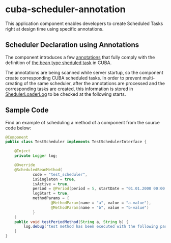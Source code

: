 # cuba-scheduler-annotation
This application component enables developers to create Scheduled Tasks right at design time using specific annotations.

## Scheduler Declaration using Annotations

The component introduces a few [annotations](https://github.com/aleksey-stukalov/cuba-scheduler-annotation/blob/master/modules/core/src/com/acc/cuba/tools/scheduler/core/annotation/ScheduledBeanMethod.java) that fully comply with the definition of [the bean type sheduled task](https://doc.cuba-platform.com/manual-6.6/scheduled_tasks_cuba_reg.html) in CUBA.

The annotations are being scanned while server startup, so the component create corresponding CUBA scheduled tasks. In order to prevent multi-creating of the same scheduler, after the annotations are processed and the corresponding tasks are created, this information is stored in [ShedulerLoaderLog](https://github.com/aleksey-stukalov/cuba-scheduler-annotation/blob/master/modules/global/src/com/acc/cuba/tools/scheduler/entity/SchedulerLoaderLog.java) to be checked at the following starts. 

## Sample Code

Find an example of scheduling a method of a component from the source code below:

```java
@Component
public class TestScheduler implements TestSchedulerInterface {

    @Inject
    private Logger log;

    @Override
    @ScheduledBeanMethod(
            code = "test_scheduler",
            isSingleton = true,
            isActive = true,
            period = @Period(period = 5, startDate = "01.01.2000 00:00:00"),
            logStart = true,
            methodParams = {
                    @MethodParam(name = "a", value = "a-value"),
                    @MethodParam(name = "b", value = "b-value")
            }
    )
    public void testPeriodMethod(String a, String b) {
        log.debug("test method has been executed with the following parameters: {}. {}", a, b);
    }
}
```
